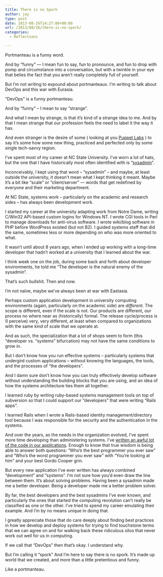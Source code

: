 ```yaml
---
title: There is no Spork
author: jay
type: post
date: 2013-08-26T14:27:00+00:00
url: /2013/08/26/there-is-no-spork/
categories:
  - Reflections

---
```

Portmanteau is a funny word.

And by “funny” — I mean fun to say, fun to pronounce, and fun to drop with pomp and circumstance into a conversation, but with a twinkle in your eye that belies the fact that you aren’t really completely full of yourself.

But I’m not writing to expound about portmanteaux. I’m writing to talk about DevOps and this war with Eurasia.

“DevOps” is a funny portmanteau.

And by “funny” – I mean to say “strange”.

And what I mean by strange, is that it’s kind of a strange idea to me. And by that I mean strange that our profession feels the need to label it the way it has.

And even stranger is the desire of some ( looking at you [Puppet Labs][1] ) to say it’s some how some new thing, practiced and perfected only by some single tech-savvy region.

I’ve spent most of my career at NC State University. I’ve worn a lot of hats, but the one that I have historically most often identified with is “[sysadmin][2]”.

Inconceivably, I kept using that word – “sysadmin” – and maybe, at least outside the university, it doesn’t mean what I kept thinking it meant. Maybe it’s a bit like “scale” or “client/server” — words that get redefined by everyone and their marketing department.

At NC State, systems work – particularly on the academic and research sides – has always been development work.

I started my career at the university adapting work from Notre Dame, writing C/Win32 API-based custom logins for Windows NT. I wrote CGI tools in Perl to manage downloads for anti-virus software. I wrote wiki/blog software in PHP before WordPress existed (but not B2). I guided systems staff that did the same, sometimes less or more depending on who was more oriented to what.

It wasn’t until about 8 years ago, when I ended up working with a long-time developer that hadn’t worked at a university that I learned about the war.

I think week one on the job, during some back and forth about developer environments, he told me “The developer is the natural enemy of the sysadmin”.

That’s such bullshit. Then and now.

I’m not naïve, maybe we’ve always been at war with Eastasia.

Perhaps custom application development in university computing environments (again, particularly on the academic side) are _different_. The scope is different, even if the scale is not. Our products are different, our process no where near as (historically) formal. The release cycle/process is (I perceive) very, very different, at least when compared to organizations with the same kind of scale that we operate at.

And as such, the specialization that a lot of shops seem to form (this “developer vs. “systems” bifurcation) may not have the same conditions to grow in.

But I don’t know how you run effective systems – particularly systems that undergird custom applications – without knowing the languages, the tools, and the processes of “the developers”.

And I damn sure don’t know how you can truly effectively develop software without understanding the building blocks that you are using, and an idea of how the systems architecture ties them all together.

I learned ruby by writing ruby-based systems management tools on top of subversion so that I could support our “developers” that were writing “Rails apps”.

I learned Rails when I wrote a Rails-based identity management/directory tool because I was responsible for the security and the authentication in the systems.

And over the years, as the needs in the organization evolved, I’ve spent more time developing than administering systems. I’ve [written an awful lot of the code in our applications][3]. Enough to know that true wisdom is being able to answer both questions: “Who’s the best programmer you ever saw” and “Who’s the worst programmer you ever saw” with “You’re looking at him” and your best Gordo Cooper grin.

But every new application I’ve ever written has always combined “development” and “systems”. I’m not sure how you’d even draw the line between them. It’s about solving problems. Having been a sysadmin made me a better developer. Being a developer made me a better problem solver.

By far, the best developers and the best sysadmins I’ve ever known, and particularly the ones that started the computing revolution can’t really be classified as one or the other. I’ve tried to spend my career emulating their example. And I’m by no means unique in doing that.

I greatly appreciate those that do care deeply about finding best practices in how we develop and deploy systems for trying to find touchstone terms that we can agree on and for walking back these ridiculous silos that never work out well for us in computing.

If we call that “DevOps” then that’s okay. I understand why.

But I’m calling it “spork” And I’m here to say there is no spork. It’s made up world that we created, and more than a little pretentious and funny.

Like a portmanteau.

 [1]: http://puppetlabs.com/blog/devops-everytown-usa
 [2]: http://xkcd.com/705/
 [3]: https://github.com/jasonadamyoung